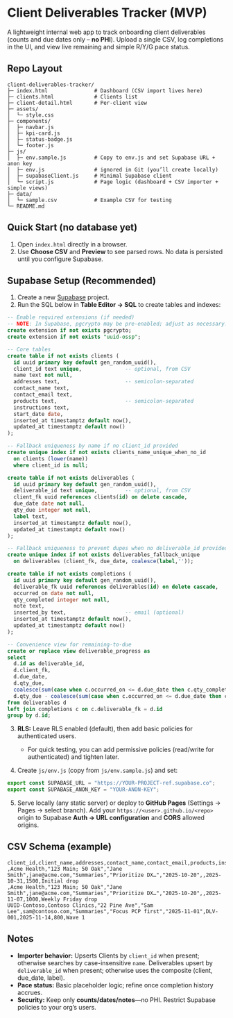 # Client Deliverables Tracker (MVP)

A lightweight internal web app to track onboarding client deliverables (counts and due dates only – **no PHI**). Upload a single CSV, log completions in the UI, and view live remaining and simple R/Y/G pace status.

## Repo Layout
```
client-deliverables-tracker/
├─ index.html               # Dashboard (CSV import lives here)
├─ clients.html             # Clients list
├─ client-detail.html       # Per-client view
├─ assets/
│  └─ style.css
├─ components/
│  ├─ navbar.js
│  ├─ kpi-card.js
│  ├─ status-badge.js
│  └─ footer.js
├─ js/
│  ├─ env.sample.js         # Copy to env.js and set Supabase URL + anon key
│  ├─ env.js                # ignored in Git (you’ll create locally)
│  ├─ supabaseClient.js     # Minimal Supabase client
│  └─ script.js             # Page logic (dashboard + CSV importer + simple views)
├─ data/
│  └─ sample.csv            # Example CSV for testing
└─ README.md
```

## Quick Start (no database yet)
1. Open `index.html` directly in a browser.
2. Use **Choose CSV** and **Preview** to see parsed rows. No data is persisted until you configure Supabase.

## Supabase Setup (Recommended)
1. Create a new [Supabase](https://supabase.com) project.
2. Run the SQL below in **Table Editor → SQL** to create tables and indexes:

```sql
-- Enable required extensions (if needed)
-- NOTE: In Supabase, pgcrypto may be pre-enabled; adjust as necessary.
create extension if not exists pgcrypto;
create extension if not exists "uuid-ossp";

-- Core tables
create table if not exists clients (
  id uuid primary key default gen_random_uuid(),
  client_id text unique,              -- optional, from CSV
  name text not null,
  addresses text,                     -- semicolon-separated
  contact_name text,
  contact_email text,
  products text,                      -- semicolon-separated
  instructions text,
  start_date date,
  inserted_at timestamptz default now(),
  updated_at timestamptz default now()
);

-- Fallback uniqueness by name if no client_id provided
create unique index if not exists clients_name_unique_when_no_id
  on clients (lower(name))
  where client_id is null;

create table if not exists deliverables (
  id uuid primary key default gen_random_uuid(),
  deliverable_id text unique,         -- optional, from CSV
  client_fk uuid references clients(id) on delete cascade,
  due_date date not null,
  qty_due integer not null,
  label text,
  inserted_at timestamptz default now(),
  updated_at timestamptz default now()
);

-- Fallback uniqueness to prevent dupes when no deliverable_id provided
create unique index if not exists deliverables_fallback_unique
  on deliverables (client_fk, due_date, coalesce(label,''));

create table if not exists completions (
  id uuid primary key default gen_random_uuid(),
  deliverable_fk uuid references deliverables(id) on delete cascade,
  occurred_on date not null,
  qty_completed integer not null,
  note text,
  inserted_by text,                   -- email (optional)
  inserted_at timestamptz default now(),
  updated_at timestamptz default now()
);

-- Convenience view for remaining-to-due
create or replace view deliverable_progress as
select
  d.id as deliverable_id,
  d.client_fk,
  d.due_date,
  d.qty_due,
  coalesce(sum(case when c.occurred_on <= d.due_date then c.qty_completed end),0) as completed_to_due,
  d.qty_due - coalesce(sum(case when c.occurred_on <= d.due_date then c.qty_completed end),0) as remaining_to_due
from deliverables d
left join completions c on c.deliverable_fk = d.id
group by d.id;
```

3. **RLS:** Leave RLS enabled (default), then add basic policies for authenticated users.
   - For quick testing, you can add permissive policies (read/write for authenticated) and tighten later.

4. Create `js/env.js` (copy from `js/env.sample.js`) and set:
```js
export const SUPABASE_URL = "https://YOUR-PROJECT-ref.supabase.co";
export const SUPABASE_ANON_KEY = "YOUR-ANON-KEY";
```

5. Serve locally (any static server) or deploy to **GitHub Pages** (Settings → Pages → select branch). Add your `https://<user>.github.io/<repo>` origin to Supabase **Auth → URL configuration** and **CORS** allowed origins.

## CSV Schema (example)
```
client_id,client_name,addresses,contact_name,contact_email,products,instructions,start_date,deliverable_id,due_date,qty_due,label
,Acme Health,"123 Main; 50 Oak","Jane Smith",jane@acme.com,"Summaries","Prioritize DX…","2025-10-20",,2025-10-31,1500,Initial drop
,Acme Health,"123 Main; 50 Oak","Jane Smith",jane@acme.com,"Summaries","Prioritize DX…","2025-10-20",,2025-11-07,1000,Weekly Friday drop
UUID-Contoso,Contoso Clinics,"22 Pine Ave","Sam Lee",sam@contoso.com,"Summaries","Focus PCP first","2025-11-01",DLV-001,2025-11-14,800,Wave 1
```

## Notes
- **Importer behavior:** Upserts Clients by `client_id` when present; otherwise searches by case-insensitive `name`. Deliverables upsert by `deliverable_id` when present; otherwise uses the composite (client, due_date, label).
- **Pace status:** Basic placeholder logic; refine once completion history accrues.
- **Security:** Keep only **counts/dates/notes**—no PHI. Restrict Supabase policies to your org’s users.
